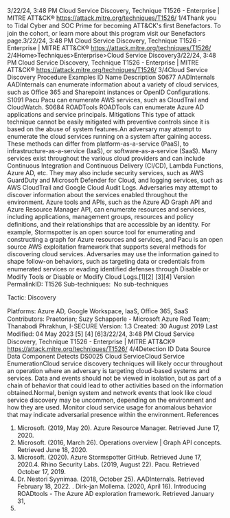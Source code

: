 3/22/24, 3:48 PM Cloud Service Discovery, Technique T1526 - Enterprise | MITRE ATT&CK®
https://attack.mitre.org/techniques/T1526/ 1/4Thank you to Tidal Cyber and SOC Prime for becoming ATT&CK's ﬁrst Benefactors. To join the cohort, or learn more about this program visit our
Benefactors page.3/22/24, 3:48 PM Cloud Service Discovery, Technique T1526 - Enterprise | MITRE ATT&CK®
https://attack.mitre.org/techniques/T1526/ 2/4Home>Techniques>Enterprise>Cloud Service Discovery3/22/24, 3:48 PM Cloud Service Discovery, Technique T1526 - Enterprise | MITRE ATT&CK®
https://attack.mitre.org/techniques/T1526/ 3/4Cloud Service Discovery
Procedure Examples
ID Name Description
S0677 AADInternals AADInternals can enumerate information about a variety of cloud services, such as Oﬃce 365 and Sharepoint
instances or OpenID Conﬁgurations.
S1091 Pacu Pacu can enumerate AWS services, such as CloudTrail and CloudWatch.
S0684 ROADTools ROADTools can enumerate Azure AD applications and service principals.
Mitigations
This type of attack technique cannot be easily mitigated with preventive controls since it is based on the abuse of system features.An adversary may attempt to enumerate the cloud services running on a system after gaining access. These methods can differ from
platform-as-a-service (PaaS), to infrastructure-as-a-service (IaaS), or software-as-a-service (SaaS). Many services exist throughout the
various cloud providers and can include Continuous Integration and Continuous Delivery (CI/CD), Lambda Functions, Azure AD, etc. They
may also include security services, such as AWS GuardDuty and Microsoft Defender for Cloud, and logging services, such as AWS CloudTrail
and Google Cloud Audit Logs.
Adversaries may attempt to discover information about the services enabled throughout the environment. Azure tools and APIs, such as the
Azure AD Graph API and Azure Resource Manager API, can enumerate resources and services, including applications, management groups,
resources and policy deﬁnitions, and their relationships that are accessible by an identity.
For example, Stormspotter is an open source tool for enumerating and constructing a graph for Azure resources and services, and Pacu is an
open source AWS exploitation framework that supports several methods for discovering cloud services.
Adversaries may use the information gained to shape follow-on behaviors, such as targeting data or credentials from enumerated services or
evading identiﬁed defenses through Disable or Modify Tools or Disable or Modify Cloud Logs.[1][2]
[3][4]
Version PermalinkID: T1526
Sub-techniques:  No sub-techniques

Tactic: Discovery

Platforms: Azure AD, Google Workspace, IaaS, Oﬃce 365, SaaS
Contributors: Praetorian; Suzy Schapperle - Microsoft Azure Red Team; Thanabodi Phrakhun, I-SECURE
Version: 1.3
Created: 30 August 2019
Last Modiﬁed: 04 May 2023
[5]
[4]
[6]3/22/24, 3:48 PM Cloud Service Discovery, Technique T1526 - Enterprise | MITRE ATT&CK®
https://attack.mitre.org/techniques/T1526/ 4/4Detection
ID Data Source Data Component Detects
DS0025 Cloud ServiceCloud Service
EnumerationCloud service discovery techniques will likely occur throughout an operation where an
adversary is targeting cloud-based systems and services. Data and events should not be
viewed in isolation, but as part of a chain of behavior that could lead to other activities
based on the information obtained.Normal, benign system and network events that look
like cloud service discovery may be uncommon, depending on the environment and how
they are used. Monitor cloud service usage for anomalous behavior that may indicate
adversarial presence within the environment.
References
1. Microsoft. (2019, May 20). Azure Resource Manager. Retrieved
June 17, 2020.
2. Microsoft. (2016, March 26). Operations overview | Graph API
concepts. Retrieved June 18, 2020.
3. Microsoft. (2020). Azure Stormspotter GitHub. Retrieved June
17, 2020.4. Rhino Security Labs. (2019, August 22). Pacu. Retrieved
October 17, 2019.
5. Dr. Nestori Syynimaa. (2018, October 25). AADInternals.
Retrieved February 18, 2022.
. Dirk-jan Mollema. (2020, April 16). Introducing ROADtools -
The Azure AD exploration framework. Retrieved January 31,
2022.